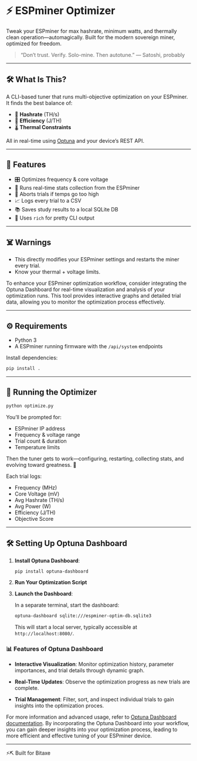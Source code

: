 # ⚡️ ESPminer Optimizer

Tweak your ESPminer for max hashrate, minimum watts, and thermally clean operation—automagically.
Built for the modern sovereign miner, optimized for freedom.

> “Don’t trust. Verify. Solo-mine. Then autotune.” — Satoshi, probably

---

## 🛠 What Is This?

A CLI-based tuner that runs multi-objective optimization on your ESPminer.
It finds the best balance of:
- 🧠 **Hashrate** (TH/s)
- 🔌 **Efficiency** (J/TH)
- 🌡 **Thermal Constraints**

All in real-time using [Optuna](https://optuna.org/) and your device’s REST API.

---

## 🚀 Features

- 🎛 Optimizes frequency & core voltage
- 🧪 Runs real-time stats collection from the ESPminer
- 🧯 Aborts trials if temps go too high
- 📈 Logs every trial to a CSV
- 📚 Saves study results to a local SQLite DB
- 🌈 Uses `rich` for pretty CLI output

---

## ☠️ Warnings

- This directly modifies your ESPminer settings and restarts the miner every trial.
- Know your thermal + voltage limits.

To enhance your ESPminer optimization workflow, consider integrating the Optuna Dashboard for real-time visualization and analysis of your optimization runs. This tool provides interactive graphs and detailed trial data, allowing you to monitor the optimization process effectively.

---

## ⚙️ Requirements

- Python 3
- A ESPminer running firmware with the `/api/system` endpoints

Install dependencies:
```bash
pip install .
```

---

## 🧪 Running the Optimizer

```bash
python optimize.py
```

You’ll be prompted for:
- ESPminer IP address
- Frequency & voltage range
- Trial count & duration
- Temperature limits

Then the tuner gets to work—configuring, restarting, collecting stats, and evolving toward greatness. 🙌

Each trial logs:
- Frequency (MHz)
- Core Voltage (mV)
- Avg Hashrate (TH/s)
- Avg Power (W)
- Efficiency (J/TH)
- Objective Score

---

## 🛠️ Setting Up Optuna Dashboard

1. **Install Optuna Dashboard**:

   ```bash
   pip install optuna-dashboard
   ```

2. **Run Your Optimization Script**

3. **Launch the Dashboard**:

   In a separate terminal, start the dashboard:

   ```bash
   optuna-dashboard sqlite:///espminer-optim-db.sqlite3
   ```

   This will start a local server, typically accessible at `http://localhost:8080/`.

### 📊 Features of Optuna Dashboard

- **Interactive Visualization**: Monitor optimization history, parameter importances, and trial details through dynamic graph.

- **Real-Time Updates**: Observe the optimization progress as new trials are complete.

- **Trial Management**: Filter, sort, and inspect individual trials to gain insights into the optimization proces.

For more information and advanced usage, refer to [Optuna Dashboard documentation](https://optuna-dashboard.readthedocs.io/).
By incorporating the Optuna Dashboard into your workflow, you can gain deeper insights into your optimization process, leading to more efficient and effective tuning of your ESPminer device.

---

⚡️⛏️ Built for Bitaxe
